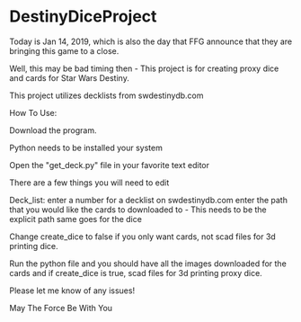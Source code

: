 # DestinyDiceProject

Today is Jan 14, 2019, which is also the day that FFG announce that they are bringing this game to a close. 

Well, this may be bad timing then - This project is for creating proxy dice and cards for Star Wars Destiny. 

This project utilizes decklists from swdestinydb.com

How To Use:

Download the program.

Python needs to be installed your system

Open the "get_deck.py" file in your favorite text editor

There are a few things you will need to edit

Deck_list: enter a number for a decklist on swdestinydb.com
enter the path that you would like the cards to downloaded to - This needs to be the explicit path
same goes for the dice

Change create_dice to false if you only want cards, not scad files for 3d printing dice.

Run the python file and you should have all the images downloaded for the cards and if create_dice is true, scad files
for 3d printing proxy dice.

Please let me know of any issues!

May The Force Be With You
